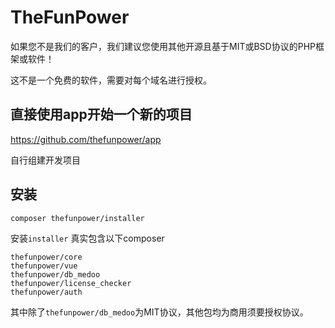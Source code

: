 # TheFunPower

如果您不是我们的客户，我们建议您使用其他开源且基于MIT或BSD协议的PHP框架或软件！

这不是一个免费的软件，需要对每个域名进行授权。



## 直接使用app开始一个新的项目

https://github.com/thefunpower/app

自行组建开发项目


## 安装
~~~
composer thefunpower/installer 
~~~

安装`installer`
真实包含以下composer

~~~
thefunpower/core 
thefunpower/vue 
thefunpower/db_medoo 
thefunpower/license_checker 
thefunpower/auth 
~~~

其中除了`thefunpower/db_medoo`为MIT协议，其他包均为商用须要授权协议。






